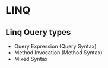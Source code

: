 # LINQ 
## Linq Query types
* Query Expression (Query Syntax)
* Method Invocation (Method Syntax)
* Mixed Syntax
